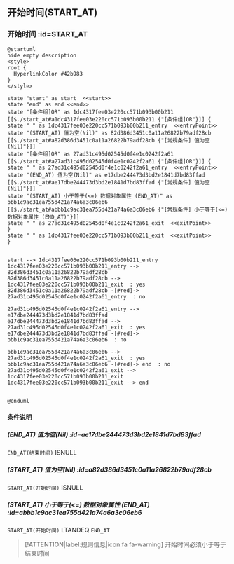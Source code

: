 ## 开始时间(START_AT) <!-- {docsify-ignore-all} -->

   

### 开始时间 :id=START_AT

```plantuml
@startuml
hide empty description
<style>
root {
  HyperlinkColor #42b983
}
</style>

state "start" as start  <<start>>
state "end" as end <<end>>
state "[条件组]OR" as 1dc4317fee03e220cc571b093b00b211 [[$./start_at#a1dc4317fee03e220cc571b093b00b211 {"[条件组]OR"}]] {
state " " as 1dc4317fee03e220cc571b093b00b211_entry  <<entryPoint>>
state "(START_AT) 值为空(Nil)" as 82d386d3451c0a11a26822b79adf28cb [[$./start_at#a82d386d3451c0a11a26822b79adf28cb {"[常规条件] 值为空(Nil)"}]]
state "[条件组]OR" as 27ad31c495d02545d0f4e1c0242f2a61 [[$./start_at#a27ad31c495d02545d0f4e1c0242f2a61 {"[条件组]OR"}]] {
state " " as 27ad31c495d02545d0f4e1c0242f2a61_entry  <<entryPoint>>
state "(END_AT) 值为空(Nil)" as e17dbe244473d3bd2e1841d7bd83ffad [[$./start_at#ae17dbe244473d3bd2e1841d7bd83ffad {"[常规条件] 值为空(Nil)"}]]
state "(START_AT) 小于等于(<=) 数据对象属性 (END_AT)" as bbb1c9ac31ea755d421a74a6a3c06eb6 [[$./start_at#abbb1c9ac31ea755d421a74a6a3c06eb6 {"[常规条件] 小于等于(<=) 数据对象属性 (END_AT)"}]]
state " " as 27ad31c495d02545d0f4e1c0242f2a61_exit  <<exitPoint>>
}
state " " as 1dc4317fee03e220cc571b093b00b211_exit  <<exitPoint>>
}


start --> 1dc4317fee03e220cc571b093b00b211_entry 
1dc4317fee03e220cc571b093b00b211_entry --> 82d386d3451c0a11a26822b79adf28cb 
82d386d3451c0a11a26822b79adf28cb --> 1dc4317fee03e220cc571b093b00b211_exit  : yes
82d386d3451c0a11a26822b79adf28cb -[#red]-> 27ad31c495d02545d0f4e1c0242f2a61_entry  : no

27ad31c495d02545d0f4e1c0242f2a61_entry --> e17dbe244473d3bd2e1841d7bd83ffad 
e17dbe244473d3bd2e1841d7bd83ffad --> 27ad31c495d02545d0f4e1c0242f2a61_exit  : yes
e17dbe244473d3bd2e1841d7bd83ffad -[#red]-> bbb1c9ac31ea755d421a74a6a3c06eb6  : no

bbb1c9ac31ea755d421a74a6a3c06eb6 --> 27ad31c495d02545d0f4e1c0242f2a61_exit  : yes
bbb1c9ac31ea755d421a74a6a3c06eb6 -[#red]-> end  : no
27ad31c495d02545d0f4e1c0242f2a61_exit --> 1dc4317fee03e220cc571b093b00b211_exit 
1dc4317fee03e220cc571b093b00b211_exit --> end 


@enduml
```

#### 条件说明

##### (END_AT) 值为空(Nil) :id=ae17dbe244473d3bd2e1841d7bd83ffad



`END_AT(结束时间)` ISNULL 

##### (START_AT) 值为空(Nil) :id=a82d386d3451c0a11a26822b79adf28cb



`START_AT(开始时间)` ISNULL 

##### (START_AT) 小于等于(<=) 数据对象属性 (END_AT) :id=abbb1c9ac31ea755d421a74a6a3c06eb6



`START_AT(开始时间)` LTANDEQ  `END_AT`

> [!ATTENTION|label:规则信息|icon:fa fa-warning]
> 开始时间必须小于等于结束时间







